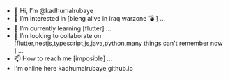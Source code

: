 - 👋 Hi, I’m @kadhumalrubaye
- 👀 I’m interested in [bieng alive in iraq warzone 💣 ] ...
- 🌱 I’m currently learning [flutter] ...
- 💞️ I’m looking to collaborate on [flutter,nestjs,typescript,js,java,python,many things can't remember now ] ...
- 📫 How to reach me [imposible] ...
- i'm online here kadhumalrubaye.github.io

<!---
kadhumalrubaye/kadhumalrubaye is a ✨ special ✨ repository because its `README.md` (this file) appears on your GitHub profile.
You can click the Preview link to take a look at your changes.
--->

